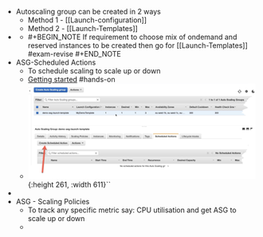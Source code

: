 - Autoscaling group can be created in 2 ways
	- Method 1 - [[Launch-configuration]]
	- Method 2 - [[Launch-Templates]]
-
	- #+BEGIN_NOTE
	  If requirement to choose mix of ondemand and reserved instances to be created then go for [[Launch-Templates]] #exam-revise 
	  #+END_NOTE
- ASG-Scheduled Actions
	- To schedule scaling to scale up or down
	- [Getting started](https://docs.aws.amazon.com/autoscaling/ec2/userguide/ec2-auto-scaling-scheduled-scaling.html) #hands-on
	- ![image.png](../assets/image_1651686854419_0.png){:height 261, :width 611}``
-
- ASG - Scaling Policies
	- To track any specific metric say: CPU utilisation and get ASG to scale up or down
	-